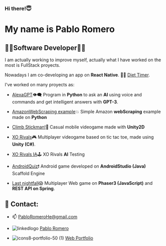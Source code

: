 ### Hi there!😇

# My name is **Pablo Romero**
## 👨‍💻**Software Developer**👨‍💻


I am actually working to improve myself, actually what I have worked on the most is FullStack proyects.

Nowadays I am co-developing an app on **React Native**. 🍉⏰ [Diet Timer](https://github.com/alesfg/diet-timer).

I've worked on many proyects as:  
- [AlexaGPT](https://github.com/kalomano/AlexaGoogleGPT-RaspberryPiCompatible)👁‍🗨   Program in **Python** to ask an **AI** using voice and commands and get intelligent answers with **GPT-3**.
- [AmazonWebScraping example](https://github.com/kalomano/Amazon-simple-web-scraping)💥   Simple Amazon **webScraping** example made on **Python** 

- [Climb Stickman!](https://play.google.com/store/apps/details?id=com.PabloRomero.ClimbStickman)📱    Casual mobile videogame made with **Unity2D**
- [XO Rivals](https://github.com/VRSDevs/XO-Rivals)🎮   Multiplayer videogame based on tic tac toe, made using **Unity (C#)**. 
- [XO Rivals IA](https://github.com/VRSDevs/XO-Rivals-IA)🕹   XO Rivals **AI** Testing 
- [AndroidQuiz](https://github.com/Jorgee-sk/AndroidStudioVideogame)❗   Android game developed on **AndroidStudio (Java)** Scaffold Engine
- [Last nightfall](https://github.com/Fyrlian/GrupoDjer)😱  Multiplayer Web game on **Phaser3 (JavaScript)** and **REST API on Spring**.  


## 💬 Contact:
- 📫 PabloRomeroHe@gmail.com

- ![linkedlogo](https://user-images.githubusercontent.com/73484962/189169833-2f48dce9-cf9a-48c1-a463-b60b52f0e77c.png)
[Pablo Romero](https://www.linkedin.com/in/pablo-romero-hern%C3%A1ndez-231534218/)                                                                   
- ![icons8-portfolio-50 (1)](https://user-images.githubusercontent.com/73484962/207462950-7ad95286-2ec8-476f-8e56-52b0e1b08441.png)
[Web Portfolio](https://kalomano.github.io/)
